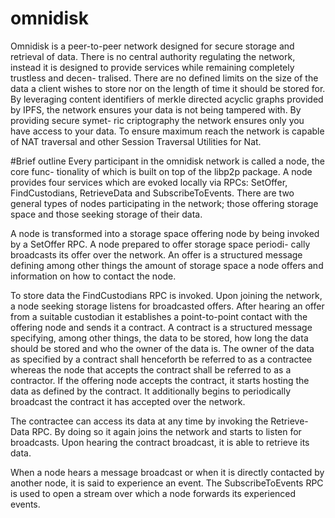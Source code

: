 # omnidisk
Omnidisk is a peer-to-peer network designed for secure storage and retrieval
of data. There is no central authority regulating the network, instead it is
designed to provide services while remaining completely trustless and decen-
tralised. There are no defined limits on the size of the data a client wishes to
store nor on the length of time it should be stored for. By leveraging content
identifiers of merkle directed acyclic graphs provided by IPFS, the network
ensures your data is not being tampered with. By providing secure symet-
ric criptography the network ensures only you have access to your data. To
ensure maximum reach the network is capable of NAT traversal and other
Session Traversal Utilities for Nat.


#Brief outline
Every participant in the omnidisk network is called a node, the core func-
tionality of which is built on top of the libp2p package. A node provides
four services which are evoked locally via RPCs: SetOffer, FindCustodians,
RetrieveData and SubscribeToEvents. There are two general types of nodes
participating in the network; those offering storage space and those seeking
storage of their data.

A node is transformed into a storage space offering node by being invoked
by a SetOffer RPC. A node prepared to offer storage space periodi-
cally broadcasts its offer over the network. An offer is a structured message
defining among other things the amount of storage space a node offers and
information on how to contact the node.

To store data the FindCustodians RPC is invoked. Upon joining the
network, a node seeking storage listens for broadcasted offers. After hearing
an offer from a suitable custodian it establishes a point-to-point contact with
the offering node and sends it a contract. A contract is a structured message
specifying, among other things, the data to be stored, how long the data
should be stored and who the owner of the data is. The owner of the data as
specified by a contract shall henceforth be referred to as a contractee whereas
the node that accepts the contract shall be referred to as a contractor. If the
offering node accepts the contract, it starts hosting the data as defined by
the contract. It additionally begins to periodically broadcast the contract it
has accepted over the network.

The contractee can access its data at any time by invoking the Retrieve-
Data RPC. By doing so it again joins the network and starts to listen for
broadcasts. Upon hearing the contract broadcast, it is able to retrieve its
data.

When a node hears a message broadcast or when it is directly contacted
by another node, it is said to experience an event. The SubscribeToEvents
RPC is used to open a stream over which a node forwards its experienced
events.
